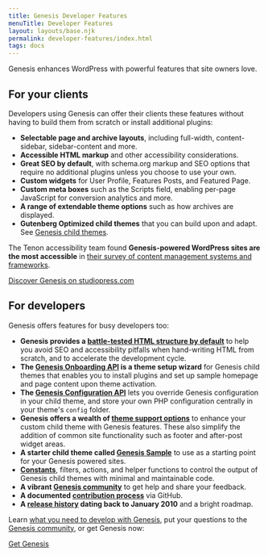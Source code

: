 ```yaml
---
title: Genesis Developer Features
menuTitle: Developer Features
layout: layouts/base.njk
permalink: developer-features/index.html
tags: docs
---
```


Genesis enhances WordPress with powerful features that site owners love.


## For your clients

Developers using Genesis can offer their clients these features without having to build them from scratch or install additional plugins:

- **Selectable page and archive layouts**, including full-width, content-sidebar, sidebar-content and more.
- **Accessible HTML markup** and other accessibility considerations.
- **Great SEO by default**, with schema.org markup and SEO options that require no additional plugins unless you choose to use your own.
- **Custom widgets** for User Profile, Features Posts, and Featured Page.
- **Custom meta boxes** such as the Scripts field, enabling per-page JavaScript for conversion analytics and more.
- **A range of extendable theme options** such as how archives are displayed.
- **Gutenberg Optimized child themes** that you can build upon and adapt. See [Genesis child themes](https://my.studiopress.com/themes/).

<p class="notice-small">
The Tenon accessibility team found <strong>Genesis-powered WordPress sites are the most accessible</strong> in <a href="https://blog.tenon.io/tenon-research-first-glimpse-the-best-worst-of-content-management-systems/">their survey of content management systems and frameworks</a>.
</p>

<a href="https://www.studiopress.com/features/" class="button">Discover Genesis on studiopress.com</a>

## For developers

Genesis offers features for busy developers too:

- **Genesis provides a <a href="{{ '/basics/how-genesis-works/' | url }}">battle-tested HTML structure by default</a>** to help you avoid SEO and accessibility pitfalls when hand-writing HTML from scratch, and to accelerate the development cycle.
- **The <a href="{{ '/developer-features/onboarding/' | url }}">Genesis Onboarding API</a> is a theme setup wizard** for Genesis child themes that enables you to install plugins and set up sample homepage and page content upon theme activation.
- **The <a href="{{ '/developer-features/configuration/' | url }}">Genesis Configuration API</a>** lets you override Genesis configuration in your child theme, and store your own PHP configuration centrally in your theme's `config` folder.
- **Genesis offers a wealth of <a href="{{ '/developer-features/theme-support/' | url }}">theme support options</a>** to enhance your custom child theme with Genesis features. These also simplify the addition of common site functionality such as footer and after-post widget areas.
- **A starter child theme called [Genesis Sample](https://github.com/studiopress/genesis-sample/releases)** to use as a starting point for your Genesis powered sites.
- <a href="{{ '/developer-features/constants/' | url }}">**Constants**</a>, filters, actions, and helper functions to control the output of Genesis child themes with minimal and maintainable code.
- **A vibrant <a href="{{ '/contribute/community/' | url }}">Genesis community</a>** to get help and share your feedback.
- **A documented <a href="{{ '/contribute/' | url }}">contribution process</a>** via GitHub.
- **A <a href="{{ '/changelog/' | url }}">release history</a> dating back to January 2010** and a bright roadmap.

Learn <a href="{{ '/basics/' | url }}">what you need to develop with Genesis</a>, put your questions to the <a href="{{ '/contribute/community/' | url }}">Genesis community</a>, or get Genesis now:

<a href="https://www.studiopress.com/features/#genesis-feature-9" class="button">Get Genesis</a>